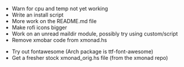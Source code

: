 - Warn for cpu and temp not yet working
- Write an install script
- More work on the README.md file
- Make rofi icons bigger
- Work on an unread maildir module, possibly try using custom/script
- Remove xmobar code from xmonad.hs

+ Try out fontawesome (Arch package is ttf-font-awesome)
+ Get a fresher stock xmonad_orig.hs file (from the xmonad repo)
